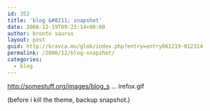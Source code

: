 ```yaml
---
id: 352
title: 'blog &#8211; snapshot'
date: 2006-12-19T09:23:14+00:00
author: bronto saurus
layout: post
guid: http://kravca.mu/glob/index.php?entry=entry061219-012314
permalink: /2006/12/blog-snapshot/
categories:
  - blog
---
```

<a href="http://somestuff.org/images/blog_snapshot_firefox.gif" target="_blank" >http://somestuff.org/images/blog_s &#8230; irefox.gif</a>

(before i kill the theme, backup snapshot.)